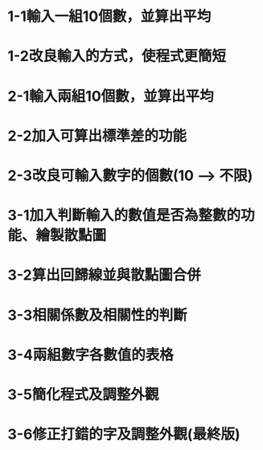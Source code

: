 # 1-1輸入一組10個數，並算出平均
# 1-2改良輸入的方式，使程式更簡短
# 2-1輸入兩組10個數，並算出平均
# 2-2加入可算出標準差的功能
# 2-3改良可輸入數字的個數(10 --> 不限)
# 3-1加入判斷輸入的數值是否為整數的功能、繪製散點圖
# 3-2算出回歸線並與散點圖合併
# 3-3相關係數及相關性的判斷
# 3-4兩組數字各數值的表格
# 3-5簡化程式及調整外觀
# 3-6修正打錯的字及調整外觀(最終版)
